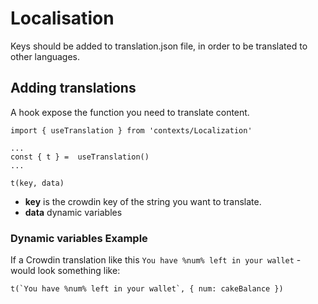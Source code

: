 # Localisation

Keys should be added to translation.json file, in order to be translated to other languages.

## Adding translations

A hook expose the function you need to translate content.

```
import { useTranslation } from 'contexts/Localization'

...
const { t } =  useTranslation()
...

t(key, data)
```

- **key** is the crowdin key of the string you want to translate.
- **data** dynamic variables

### Dynamic variables Example

If a Crowdin translation like this `You have %num% left in your wallet` - would look something like:

```
t(`You have %num% left in your wallet`, { num: cakeBalance })
```
